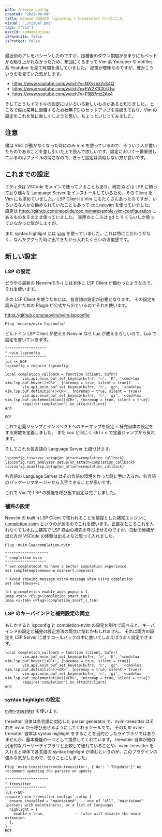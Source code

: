 ```yaml
---
path: /neovim-config
created: "2021-08-09"
title: Neovim の設定を lspconfig + treesitter ベースにした
visual: "./visual.png"
tags: ["Vim"]
userId: sadnessOjisan
isFavorite: false
isProtect: false
---
```


最近例のアレをバシーンしたのですが、接種後のダウン期間があまりにもベッドから起き上がれなかったため、布団にくるまって Vim 系 Youtuber や dotfiles 系 Youtuber を見て時間を潰していました。
記憶が曖昧なのですが、確かこういうのを見ていた気がします。

- <https://www.youtube.com/watch?v=NXysez2vS4Q>
- <https://www.youtube.com/watch?v=FW2X1CXrU1w>
- <https://www.youtube.com/watch?v=P9jB7mz2Ax4>

そしてどうもイマドキの設定にはいろいろ新しいものがあると知りました。
ところで僕は来月に就職するため社用 PC のセットアップを見据えており、Vim の設定をこれを気に新しくしようと思い、ちょっといじってみました。

## 注意

僕は VSC が動かなくなった時にのみ Vim を使っているので、そういう人が書いたものであることを差し引いた上で読んで欲しいです。設定において一番重視しているのはファイルの薄さなので、きっと設定は真似しない方が良いです。

## これまでの設定

エディタは VSCode をメインで使っていることもあり、補完 などは LSP に頼っており様々な Language Server をインストールしているため、その Client を Vim にも求めていました。
LSP Client は Vim にもたくさんあったのですが、いろいろな人から勧められていたこともあって [coc.neovim](https://github.com/neoclide/coc.nvim) を使っていました。
設定は <https://github.com/neoclide/coc.nvim#example-vim-configuration> にあるものをそのまま使っていました。
実際のところは gd と K くらいしか使っていなかった気がしますが。

また syntax highlignt には [yajs](https://github.com/othree/yajs.vim) を使っていました。これは特にこだわりがなく、なんかググった時に出てきたから入れたくらいの温度感です。

## 新しい設定

### LSP の設定

どうやら最新の Neovim(0.5~) には本体に LSP Client が備わったようなので、それを使います。

その LSP Client を使うためには、各言語の設定が必要となります。
その設定を読み込むための Plugin が公式から出ているのでそれを使います。

<https://github.com/neovim/nvim-lspconfig>

```
Plug 'neovim/nvim-lspconfig'
```

ビルトイン LSP Client が使える Neovim なら Lua が使えるらしいので、Lua で設定を書いていきます。

```
"""""""""""""""""""
" nvim-lspconfig
"""""""""""""""""""
lua << EOF
lspconfig = require'lspconfig'

local completion_callback = function (client, bufnr)
        vim.api.nvim_buf_set_keymap(bufnr, 'n', 'K', '<cmd>lua vim.lsp.buf.hover()<CR>', {noremap = true, silent = true})
        vim.api.nvim_buf_set_keymap(bufnr, 'n', 'gd', '<cmd>lua vim.lsp.buf.definition()<CR>', {noremap = true, silent = true})
        vim.api.nvim_buf_set_keymap(bufnr, 'n', 'gi', '<cmd>lua vim.lsp.buf.implementation()<CR>', {noremap = true, silent = true})
        require('completion').on_attach(client)
end

EOF
```

これで定義ジャンプとインスペクトへのキーマップを設定 + 補完自体の設定をする関数を定義しました。
また coc と同じく ctrl + o で定義ジャンプから戻れます。

そしてこれを各言語の Language Server と紐づけます。

```
lspconfig.tsserver.setup{on_attach=completion_callback}
lspconfig.rust_analyzer.setup{on_attach=completion_callback}
lspconfig.ocamllsp.setup{on_attach=completion_callback}
```

各言語の Language Server はその言語の環境を作った時に手に入るか、各言語のパッケージマネージャから入手できることが多いです。

これで Vim で LSP の機能を呼び出す設定は完了しました。

### 補完の設定

Neovim の builtin LSP Client で使われることを前提とした補完エンジンに [completion-nvim](https://github.com/nvim-lua/completion-nvim) というのがあるのでこれを使います。正直なところこれを入れなくてもオムニ補完で LSP 経由の補完を呼び出せるのですが、自動で候補が出た方が VSCode の体験は出るよなと思って入れました。

```
Plug 'nvim-lua/completion-nvim'

""""""""""""""""""""
" completion-nvim
"""""""""""""""""""
" Set completeopt to have a better completion experience
set completeopt=menuone,noinsert,noselect

" Avoid showing message extra message when using completion
set shortmess+=c

let g:completion_enable_auto_popup = 1
imap <tab> <Plug>(completion_smart_tab)
imap <s-tab> <Plug>(completion_smart_s_tab)
```

### LSP のキーバインドと補完設定の両立

もしかすると lspconfig と completion-nvim の設定を別々で調べると、キーバインドの設定と補完の設定方法の両立に悩むかもしれません。
それは両方の設定を LSP Server に渡すコールバックの中に書いてしまえばうまく設定できます。

```
local completion_callback = function (client, bufnr)
        vim.api.nvim_buf_set_keymap(bufnr, 'n', 'K', '<cmd>lua vim.lsp.buf.hover()<CR>', {noremap = true, silent = true})
        vim.api.nvim_buf_set_keymap(bufnr, 'n', 'gd', '<cmd>lua vim.lsp.buf.definition()<CR>', {noremap = true, silent = true})
        vim.api.nvim_buf_set_keymap(bufnr, 'n', 'gi', '<cmd>lua vim.lsp.buf.implementation()<CR>', {noremap = true, silent = true})
        require('completion').on_attach(client)
end
```

### syntax highlight の設定

[nvim-treesitter](https://github.com/nvim-treesitter/nvim-treesitter) を使います。

treesitter 自体は各言語に対応した parser generator で、nvim-treesitter はそれを nvim から呼び出せるようにしてくれるツールです。
そのため nvim-treesitter 自体は syntax highlight をすることを目的としたライブラリではありませんが、基本機能の一つとして提供してくれています。
treesitter 自体が他の汎用的なパーサーライブラリと比較して優れていることや、nvim-treesitter を入れると単体で各言語の syntax highlight が済むというのが、このプラグインの強みな気がしたので、使うことにしました。

```
Plug 'nvim-treesitter/nvim-treesitter', {'do': ':TSUpdate'}" We recommend updating the parsers on update

""""""""""""""""""""
" treesitter
"""""""""""""""""""
lua <<EOF
require'nvim-treesitter.configs'.setup {
  ensure_installed = "maintained", -- one of "all", "maintained" (parsers with maintainers), or a list of languages
  highlight = {
    enable = true,              -- false will disable the whole extension
  },
}
EOF
```
